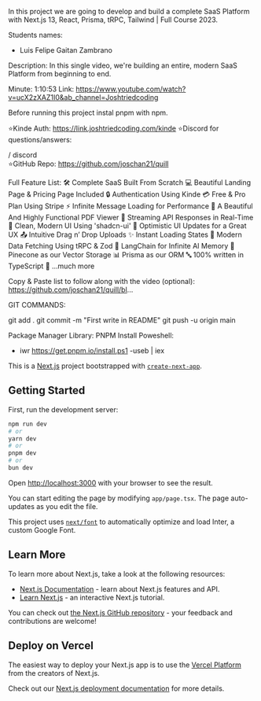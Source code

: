 In this project we are going to develop and build a complete SaaS Platform with Next.js 13, React, Prisma, tRPC, Tailwind | Full Course 2023.

Students names:
- Luis Felipe Gaitan Zambrano

Description:
In this single video, we're building an entire, modern SaaS Platform from beginning to end. 

Minute: 1:10:53
Link: https://www.youtube.com/watch?v=ucX2zXAZ1I0&ab_channel=Joshtriedcoding 

Before running this project instal pnpm with npm.

⭐Kinde Auth: https://link.joshtriedcoding.com/kinde
⭐Discord for questions/answers:  

 / discord  
⭐GitHub Repo: https://github.com/joschan21/quill

Full Feature List:
🛠️ Complete SaaS Built From Scratch
💻 Beautiful Landing Page & Pricing Page Included
🔒 Authentication Using Kinde
💳 Free & Pro Plan Using Stripe
⚡ Infinite Message Loading for Performance
📄 A Beautiful And Highly Functional PDF Viewer
🔄 Streaming API Responses in Real-Time
🎨 Clean, Modern UI Using 'shadcn-ui'
🚀 Optimistic UI Updates for a Great UX
📤 Intuitive Drag n’ Drop Uploads
✨ Instant Loading States
🔧 Modern Data Fetching Using tRPC & Zod
🧠 LangChain for Infinite AI Memory
🌲 Pinecone as our Vector Storage
📊 Prisma as our ORM
🔤 100% written in TypeScript
🎁 ...much more

Copy & Paste list to follow along with the video (optional):
https://github.com/joschan21/quill/bl...

GIT COMMANDS:

git add .
git commit -m "First write in README"
git push -u origin main

Package Manager Library: PNPM
Install Poweshell:

- iwr https://get.pnpm.io/install.ps1 -useb | iex


This is a [Next.js](https://nextjs.org/) project bootstrapped with [`create-next-app`](https://github.com/vercel/next.js/tree/canary/packages/create-next-app).

## Getting Started

First, run the development server:

```bash
npm run dev
# or
yarn dev
# or
pnpm dev
# or
bun dev
```

Open [http://localhost:3000](http://localhost:3000) with your browser to see the result.

You can start editing the page by modifying `app/page.tsx`. The page auto-updates as you edit the file.

This project uses [`next/font`](https://nextjs.org/docs/basic-features/font-optimization) to automatically optimize and load Inter, a custom Google Font.

## Learn More

To learn more about Next.js, take a look at the following resources:

- [Next.js Documentation](https://nextjs.org/docs) - learn about Next.js features and API.
- [Learn Next.js](https://nextjs.org/learn) - an interactive Next.js tutorial.

You can check out [the Next.js GitHub repository](https://github.com/vercel/next.js/) - your feedback and contributions are welcome!

## Deploy on Vercel

The easiest way to deploy your Next.js app is to use the [Vercel Platform](https://vercel.com/new?utm_medium=default-template&filter=next.js&utm_source=create-next-app&utm_campaign=create-next-app-readme) from the creators of Next.js.

Check out our [Next.js deployment documentation](https://nextjs.org/docs/deployment) for more details.




